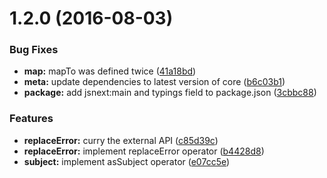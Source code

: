 <a name="1.2.0"></a>
# 1.2.0 (2016-08-03)


### Bug Fixes

* **map:** mapTo was defined twice ([41a18bd](https://github.com/TylorS/tempest/commit/41a18bd))
* **meta:** update dependencies to latest version of core ([b6c03b1](https://github.com/TylorS/tempest/commit/b6c03b1))
* **package:** add jsnext:main and typings field to package.json ([3cbbc88](https://github.com/TylorS/tempest/commit/3cbbc88))


### Features

* **replaceError:** curry the external API ([c85d39c](https://github.com/TylorS/tempest/commit/c85d39c))
* **replaceError:** implement replaceError operator ([b4428d8](https://github.com/TylorS/tempest/commit/b4428d8))
* **subject:** implement asSubject operator ([e07cc5e](https://github.com/TylorS/tempest/commit/e07cc5e))



